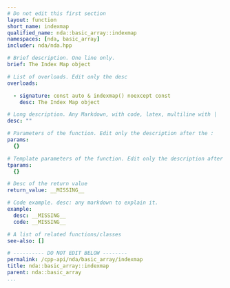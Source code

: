```yaml
---
# Do not edit this first section
layout: function
short_name: indexmap
qualified_name: nda::basic_array::indexmap
namespaces: [nda, basic_array]
includer: nda/nda.hpp

# Brief description. One line only.
brief: The Index Map object

# List of overloads. Edit only the desc
overloads:

  - signature: const auto & indexmap() noexcept const
    desc: The Index Map object

# Long description. Any Markdown, with code, latex, multiline with |
desc: ""

# Parameters of the function. Edit only the description after the :
params:
  {}

# Template parameters of the function. Edit only the description after the :
tparams:
  {}

# Desc of the return value
return_value: __MISSING__

# Code example. desc: any markdown to explain it.
example:
  desc: __MISSING__
  code: __MISSING__

# A list of related functions/classes
see-also: []

# ---------- DO NOT EDIT BELOW --------
permalink: /cpp-api/nda/basic_array/indexmap
title: nda::basic_array::indexmap
parent: nda::basic_array
...
```


